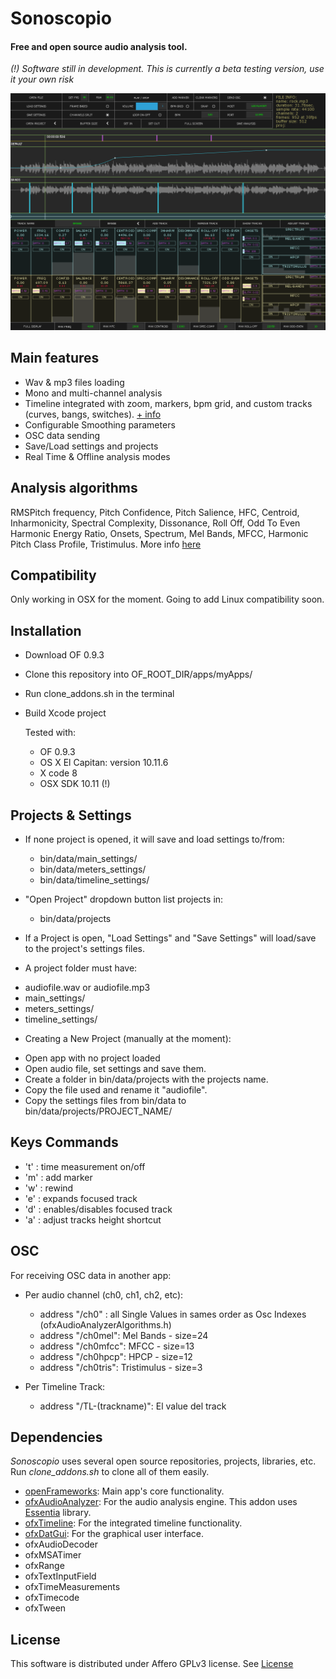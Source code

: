 # Sonoscopio
#### Free and open source audio analysis tool.

*(!) Software still in development. This is currently a beta testing version, use it your own risk*

![alt text](snapshot.png)

## Main features

- Wav & mp3 files loading
- Mono and multi-channel analysis
- Timeline integrated with zoom, markers, bpm grid, and custom tracks (curves, bangs, switches). [+ info](https://github.com/YCAMInterlab/ofxTimeline#track-types)
- Configurable Smoothing parameters
- OSC data sending
- Save/Load settings and projects
- Real Time & Offline analysis modes

## Analysis algorithms

RMSPitch frequency, Pitch Confidence, Pitch Salience, HFC, Centroid, Inharmonicity, Spectral Complexity, Dissonance, Roll Off, Odd To Even Harmonic Energy Ratio, Onsets, Spectrum, Mel Bands, MFCC, Harmonic Pitch Class Profile, Tristimulus.
More info [here](https://github.com/leozimmerman/ofxAudioAnalyzer)

## Compatibility
Only working in OSX for the moment. Going to add Linux compatibility soon.

## Installation

- Download OF 0.9.3
- Clone this repository into OF_ROOT_DIR/apps/myApps/
- Run clone_addons.sh in the terminal
- Build Xcode project

  Tested with:
  - OF 0.9.3
  - OS X El Capitan: version 10.11.6
  - X code 8
  - OSX SDK 10.11 (!)

## Projects & Settings

* If none project is opened, it will save and load settings to/from:

  - bin/data/main_settings/
  - bin/data/meters_settings/
  - bin/data/timeline_settings/


* "Open Project" dropdown button list projects in:

  - bin/data/projects


* If a Project is open, "Load Settings" and "Save Settings" will load/save to the project's settings files.

* A project folder must have:

 - audiofile.wav or audiofile.mp3
 - main_settings/
 - meters_settings/
 - timeline_settings/


* Creating a New Project (manually at the moment):

 - Open app with no project loaded
 - Open audio file, set settings and save them.
 - Create a folder in bin/data/projects with the projects name.
 - Copy the file used and rename it "audiofile".
 - Copy the settings files from bin/data to bin/data/projects/PROJECT_NAME/  

## Keys Commands

* 't' : time measurement on/off
* 'm' : add marker
* 'w' : rewind
* 'e' : expands focused track
* 'd' : enables/disables focused track
* 'a' : adjust tracks height shortcut

## OSC
For receiving OSC data in another app:

- Per audio channel (ch0, ch1, ch2, etc):
     + address "/ch0" : all Single Values in sames order as Osc Indexes (ofxAudioAnalyzerAlgorithms.h)
     + address "/ch0mel": Mel Bands - size=24
     + address "/ch0mfcc": MFCC - size=13
     + address "/ch0hpcp": HPCP - size=12
     + address "/ch0tris": Tristimulus - size=3

 - Per Timeline Track:
     + address "/TL-(trackname)": El value del track

## Dependencies
*Sonoscopio* uses several open source repositories, projects, libraries, etc. Run *clone_addons.sh* to clone all of them easily.

- [openFrameworks](http://openframeworks.cc/): Main app's core functionality.
- [ofxAudioAnalyzer](https://github.com/leozimmerman/ofxAudioAnalyzer): For the audio analysis engine. This addon uses [Essentia](http://essentia.upf.edu/) library.
- [ofxTimeline](https://github.com/YCAMInterlab/ofxTimeline): For the integrated timeline functionality.
- [ofxDatGui](https://github.com/braitsch/ofxDatGui): For the graphical user interface.
- ofxAudioDecoder
- ofxMSATimer
- ofxRange
- ofxTextInputField
- ofxTimeMeasurements
- ofxTimecode
- ofxTween


## License
This software is distributed under  Affero GPLv3 license. See [License](LICENSE)
